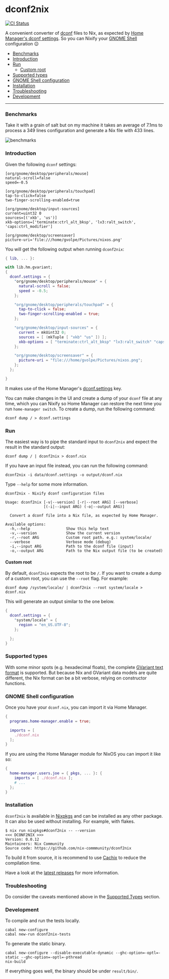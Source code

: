 # dconf2nix

[![CI Status](https://github.com/nix-commmunity/dconf2nix/workflows/Haskell%20CI/badge.svg)](https://github.com/nix-commmunity/dconf2nix/actions)

A convenient converter of [dconf](https://gitlab.gnome.org/GNOME/dconf) files to Nix, as expected by [Home Manager's dconf settings](https://rycee.gitlab.io/home-manager/options.xhtml#opt-dconf.settings). So you can Nixify your [GNOME Shell](https://gitlab.gnome.org/GNOME/gnome-shell) configuration :wink:

<!--ts-->
* [Benchmarks](#benchmarks)
* [Introduction](#introduction)
* [Run](#run)
  * [Custom root](#custom-root)
* [Supported types](#supported-types)
* [GNOME Shell configuration](#gnome-shell-configuration)
* [Installation](#installation)
* [Troubleshooting](#troubleshooting)
* [Development](#development)
<!--te-->

---

### Benchmarks

Take it with a grain of salt but on my machine it takes an average of 7.1ms to process a 349 lines configuration and generate a Nix file with 433 lines.

![benchmarks](img/benchmarks.png)

### Introduction

Given the following `dconf` settings:

```init
[org/gnome/desktop/peripherals/mouse]
natural-scroll=false
speed=-0.5

[org/gnome/desktop/peripherals/touchpad]
tap-to-click=false
two-finger-scrolling-enabled=true

[org/gnome/desktop/input-sources]
current=uint32 0
sources=[('xkb', 'us')]
xkb-options=['terminate:ctrl_alt_bksp', 'lv3:ralt_switch', 'caps:ctrl_modifier']

[org/gnome/desktop/screensaver]
picture-uri='file:///home/gvolpe/Pictures/nixos.png'
```

You will get the following output when running `dconf2nix`:

```nix
{ lib, ... }:

with lib.hm.gvariant;
{
  dconf.settings = {
    "org/gnome/desktop/peripherals/mouse" = {
      natural-scroll = false;
      speed = -0.5;
    };

    "org/gnome/desktop/peripherals/touchpad" = {
      tap-to-click = false;
      two-finger-scrolling-enabled = true;
    };

    "org/gnome/desktop/input-sources" = {
      current = mkUint32 0;
      sources = [ (mkTuple [ "xkb" "us" ]) ];
      xkb-options = [ "terminate:ctrl_alt_bksp" "lv3:ralt_switch" "caps:ctrl_modifier" ];
    };

    "org/gnome/desktop/screensaver" = {
      picture-uri = "file:///home/gvolpe/Pictures/nixos.png";
    };
  };

}
```

It makes use of the Home Manager's [dconf.settings](https://rycee.gitlab.io/home-manager/options.html#opt-dconf.settings) key.

You can make changes in the UI and create a dump of your `dconf` file at any time, which you can Nixify so Home Manager can restore the next time you run `home-manager switch`. To create a dump, run the following command:

```shell
dconf dump / > dconf.settings
```

### Run

The easiest way is to pipe the standard input to `dconf2nix` and expect the result in the standard output:

```shell
dconf dump / | dconf2nix > dconf.nix
```

If you have an input file instead, you can run the following command:

```shell
dconf2nix -i data/dconf.settings -o output/dconf.nix
```

Type `--help` for some more information.

```shell
dconf2nix - Nixify dconf configuration files

Usage: dconf2nix [-v|--version] [-r|--root ARG] [--verbose]
                 [(-i|--input ARG) (-o|--output ARG)]

  Convert a dconf file into a Nix file, as expected by Home Manager.

Available options:
  -h,--help                Show this help text
  -v,--version             Show the current version
  -r,--root ARG            Custom root path. e.g.: system/locale/
  --verbose                Verbose mode (debug)
  -i,--input ARG           Path to the dconf file (input)
  -o,--output ARG          Path to the Nix output file (to be created)
```

#### Custom root

By default, `dconf2nix` expects the root to be `/`. If you want to create a dump of a custom root, you can use the `--root` flag. For example:

```shell
dconf dump /system/locale/ | dconf2nix --root system/locale > dconf.nix
```

This will generate an output similar to the one below.

```nix
{
  dconf.settings = {
    "system/locale" = {
      region = "en_US.UTF-8";
    };

  };
}
```

### Supported types

With some minor spots (e.g. hexadecimal floats), the complete [GVariant text format](https://docs.gtk.org/glib/gvariant-text-format.html) is supported. But because Nix and GVariant data models are quite different, the Nix format can be a bit verbose, relying on constructor functions.

### GNOME Shell configuration

Once you have your `dconf.nix`, you can import it via Home Manager.

```nix
{
  programs.home-manager.enable = true;

  imports = [
    ./dconf.nix
  ];
}
```

If you are using the Home Manager module for NixOS you can import it like so:

```nix
{
  home-manager.users.joe = { pkgs, ... }: {
    imports = [ ./dconf.nix ];
    # ...
  };
}
```

### Installation

`dconf2nix` is available in [Nixpkgs](https://github.com/NixOS/nixpkgs) and can be installed as any other package. It can also be used without installing. For example, with flakes.

```console 
$ nix run nixpkgs#dconf2nix -- --version
<<< DCONF2NIX >>>
Version: 0.0.12
Maintainers: Nix Community
Source code: https://github.com/nix-commmunity/dconf2nix
```

To build it from source, it is recommend to use [Cachix](https://app.cachix.org/cache/dconf2nix) to reduce the compilation time.

Have a look at the [latest releases](https://github.com/nix-commmunity/dconf2nix/releases) for more information.

### Troubleshooting

Do consider the caveats mentioned above in the [Supported Types](#supported-types) section.

### Development

To compile and run the tests locally.

```shell
cabal new-configure
cabal new-run dconf2nix-tests
```

To generate the static binary.

```shell
cabal new-configure --disable-executable-dynamic --ghc-option=-optl=-static --ghc-option=-optl=-pthread
nix-build
```

If everything goes well, the binary should be under `result/bin/`.
